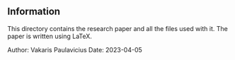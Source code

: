 ## Information

This directory contains the research paper and all the files used with it. The paper is written using LaTeX.

Author: Vakaris Paulavicius
Date: 2023-04-05
